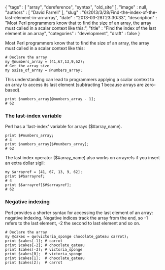 {
   "tags" : [
      "array",
      "dereference",
      "syntax",
      "old_site"
   ],
   "image" : null,
   "authors" : [
      "David Farrell"
   ],
   "slug" : "6/2013/3/28/Find-the-index-of-the-last-element-in-an-array",
   "date" : "2013-03-28T23:30:33",
   "description" : "Most Perl programmers know that to find the size of an array, the array must called in a scalar context like this:",
   "title" : "Find the index of the last element in an array",
   "categories" : "development",
   "draft" : false
}


Most Perl programmers know that to find the size of an array, the array must called in a scalar context like this:

``` prettyprint
# Declare the array
my @numbers_array = (41,67,13,9,62); 
# Get the array size
my $size_of_array = @numbers_array;
```

This understanding can lead to programmers applying a scalar context to an array to access its last element (subtracting 1 because arrays are zero-based).

``` prettyprint
print $numbers_array[@numbers_array - 1];
# 62
```

### The last-index variable

Perl has a 'last-index' variable for arrays ($\#array\_name).

``` prettyprint
print $#numbers_array; 
# 4
print $numbers_array[$#numbers_array]; 
# 62
```

The last index operator ($\#array\_name) also works on arrayrefs if you insert an extra dollar sigil:

``` prettyprint
my $arrayref = [41, 67, 13, 9, 62];
print $#$arrayref;
# 4
print $$arrayref[$#$arrayref]; 
# 62 
```

### Negative indexing

Perl provides a shorter syntax for accessing the last element of an array: negative indexing. Negative indices track the array from the end, so -1 refers to the last element, -2 the second to last element and so on.

``` prettyprint
# Declare the array
my @cakes = qw(victoria_sponge chocolate_gateau carrot);
print $cakes[-1]; # carrot
print $cakes[-2]; # chocolate_gateau
print $cakes[-3]; # victoria_sponge
print $cakes[0];  # victoria_sponge
print $cakes[1];  # chocolate_gateau
print $cakes[2];  # carrot
```
